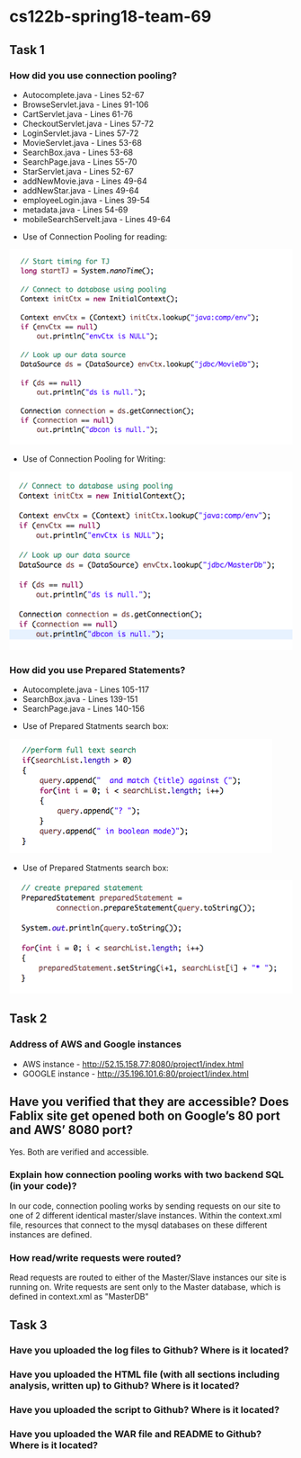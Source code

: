 # cs122b-spring18-team-69

## Task 1

### How did you use connection pooling?

* Autocomplete.java        -  Lines 52-67
* BrowseServlet.java       -  Lines 91-106
* CartServlet.java         -  Lines 61-76
* CheckoutServlet.java     -  Lines 57-72
* LoginServlet.java        -  Lines 57-72
* MovieServlet.java        -  Lines 53-68
* SearchBox.java           -  Lines 53-68
* SearchPage.java          -  Lines 55-70
* StarServlet.java         -  Lines 52-67
* addNewMovie.java         -  Lines 49-64
* addNewStar.java          -  Lines 49-64
* employeeLogin.java       -  Lines 39-54
* metadata.java            -  Lines 54-69
* mobileSearchServelt.java -  Lines 49-64

- Use of Connection Pooling for reading:

![alt text](metrics/UseOfConnectionPoolingForReading.png)

- Use of Connection Pooling for Writing:

![alt text](metrics/UseOfConnectionPooolingForWriting.png)

### How did you use Prepared Statements?

* Autocomplete.java        -  Lines 105-117
* SearchBox.java           -  Lines 139-151
* SearchPage.java          -  Lines 140-156

- Use of Prepared Statments search box:

![alt text](metrics/UseOfPreparedStmtSearchBox.png)

- Use of Prepared Statments search box:

![alt text](metrics/UseOfPreparedStmtSearchBox2.png)


## Task 2

### Address of AWS and Google instances
* AWS instance        - http://52.15.158.77:8080/project1/index.html
* GOOGLE instance     - http://35.196.101.6:80/project1/index.html

## Have you verified that they are accessible? Does Fablix site get opened both on Google’s 80 port and AWS’ 8080 port?
Yes.  Both are verified and accessible.

### Explain how connection pooling works with two backend SQL (in your code)?
In our code, connection pooling works by sending requests on our site to one of 2 different identical master/slave instances.  Within the context.xml file, resources that connect to the mysql databases on these different instances are defined.

### How read/write requests were routed?
Read requests are routed to either of the Master/Slave instances our site is running on.  Write requests are sent only to the Master database, which is defined in context.xml as "MasterDB"


## Task 3

### Have you uploaded the log files to Github? Where is it located?

### Have you uploaded the HTML file (with all sections including analysis, written up) to Github? Where is it located?

### Have you uploaded the script  to Github? Where is it located?

### Have you uploaded the WAR file and README  to Github? Where is it located?

